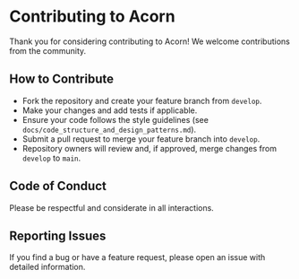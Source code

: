 # Contributing to Acorn

Thank you for considering contributing to Acorn! We welcome contributions from the community.

## How to Contribute

- Fork the repository and create your feature branch from `develop`.
- Make your changes and add tests if applicable.
- Ensure your code follows the style guidelines (see `docs/code_structure_and_design_patterns.md`).
- Submit a pull request to merge your feature branch into `develop`.
- Repository owners will review and, if approved, merge changes from `develop` to `main`.

## Code of Conduct

Please be respectful and considerate in all interactions.

## Reporting Issues

If you find a bug or have a feature request, please open an issue with detailed information.

